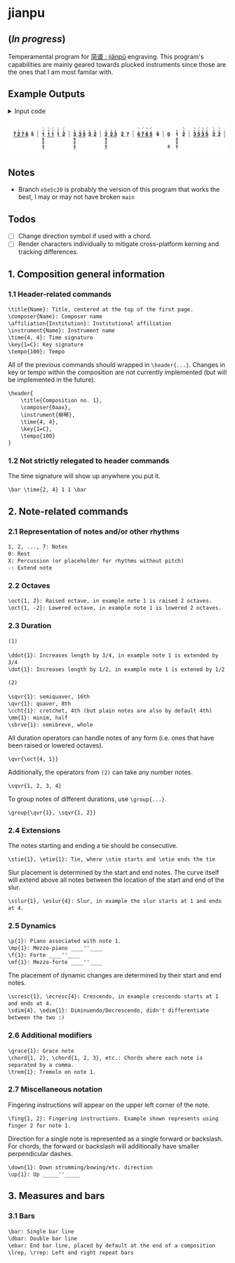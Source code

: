 # jianpu

## (*In progress*)
Temperamental program for [简谱 : jiǎnpǔ](https://en.wikipedia.org/wiki/Numbered_musical_notation) engraving. This program's capabilities are mainly geared towards plucked instruments since those are the ones that I am most familar with.

## Example Outputs

<details>
  <summary>Input code</summary>
  
```
\sqvr{\oct{7, 1}, \oct{2, 2}, \oct{7, 1}, \oct{6, 1}} \oct{5, 1} \bar
\group{\qvr{\down{\chord{\oct{1, 2}, 5, 2, \oct{5, -1}}}}, \sqvr{\down{\oct{1, 2}}, \up{\oct{1, 2}}}} \qvr{\down{\oct{1, 2}}, \up{\oct{2, 2}}} \bar
\group{\qvr{\chord{\oct{3, 2}, 5, 2, \oct{5, -1}}}, \sqvr{\oct{3, 2}, \oct{5, 2}}} \qvr{\oct{3, 2}, \oct{2, 2}} \bar
\group{\qvr{\chord{\oct{2, 2}, 5, 2, \oct{5, -1}}}, \sqvr{\oct{2, 2}, \oct{3, 2}}} \qvr{\oct{2, 1}, 7} \bar
\sqvr{\down{\oct{6, 1}}, \up{\oct{7, 1}}, \down{\oct{6, 1}}, \up{\oct{5, 1}}} \oct{6, 1} \bar
\qvr{0} \chord{\oct{1, 2}, 5, 2, \oct{5, -1}} \qvr{\down{\oct{2, 2}}} \bar
\sqvr{\down{\oct{3, 2}}, \up{\oct{5, 2}}, \down{\oct{3, 2}}, \up{\oct{5, 2}}} \qvr{\down{\oct{3, 2}}, \down{\oct{2, 2}}} \bar
```
</details>

![ex1](examples/ex1.png)

## Notes
- Branch `e5e5c20` is probably the version of this program that works the best, I may or may not have broken `main`
## Todos
- [ ] Change direction symbol if used with a chord.
- [ ] Render characters individually to mitigate cross-platform kerning and tracking differences.

## 1. Composition general information
### 1.1 Header-related commands
```
\title{Name}: Title, centered at the top of the first page.
\composer{Name}: Composer name
\affiliation{Institution}: Institutional affiliation
\instrument{Name}: Instrument name
\time{4, 4}: Time signature
\key{1=C}: Key signature
\tempo{100}: Tempo
```
All of the previous commands should wrapped in `\header{...}`. Changes in key or tempo within the composition are not currently implemented (but will be implemented in the future).
```
\header{
    \title{Composition no. 1},
    \composer{0aax},
    \instrument{柳琴},
    \time{4, 4},
    \key{1=C},
    \tempo{100}
}
```
### 1.2 Not strictly relegated to header commands
The time signature will show up anywhere you put it.
```
\bar \time{2, 4} 1 1 \bar
```
## 2. Note-related commands
### 2.1 Representation of notes and/or other rhythms
```
1, 2, ..., 7: Notes
0: Rest
X: Percussion (or placeholder for rhythms without pitch)
-: Extend note
```
### 2.2 Octaves
```
\oct{1, 2}: Raised octave, in example note 1 is raised 2 octaves.
\oct{1, -2}: Lowered octave, in example note 1 is lowered 2 octaves.
```
### 2.3 Duration
```
(1)

\ddot{1}: Increases length by 3/4, in example note 1 is extended by 3/4
\dot{1}: Increases length by 1/2, in example note 1 is extened by 1/2
```
```
(2)

\sqvr{1}: semiquaver, 16th
\qvr{1}: quaver, 8th
\ccht{1}: crotchet, 4th (but plain notes are also by default 4th)
\mm{1}: minim, half
\sbrve{1}: semibreve, whole
```
All duration operators can handle notes of any form (i.e. ones that have been raised or lowered octaves).
```
\qvr{\oct{4, 1}}
```
Additionally, the operators from `(2)` can take any number notes.
```
\sqvr{1, 2, 3, 4}
```
To group notes of different durations, use `\group{...}`.
```
\group{\qvr{1}, \sqvr{1, 2}}
```
### 2.4 Extensions
The notes starting and ending a tie should be consecutive.
```
\stie{1}, \etie{1}: Tie, where \stie starts and \etie ends the tie
```
Slur placement is determined by the start and end notes. The curve itself will extend above all notes between the location of the start and end of the slur.
```
\sslur{1}, \eslur{4}: Slur, in example the slur starts at 1 and ends at 4.
```
### 2.5 Dynamics
```
\p{1}: Piano associated with note 1.
\mp{1}: Mezzo-piano ____''____
\f{1}: Forte ____''____
\mf{1}: Mezzo-forte ____''____
```
The placement of dynamic changes are determined by their start and end notes.
```
\scresc{1}, \ecresc{4}: Crescendo, in example crescendo starts at 1 and ends at 4.
\sdim{4}, \edim{1}: Diminuendo/Decrescendo, didn't differentiate between the two :)
```
### 2.6 Additional modifiers
```
\grace{1}: Grace note
\chord{1, 2}, \chord{1, 2, 3}, etc.: Chords where each note is separated by a comma.
\trem{1}: Tremolo on note 1.
```
### 2.7 Miscellaneous notation
Fingering instructions will appear on the upper left corner of the note.
```
\fing{1, 2}: Fingering instructions. Example shown represents using finger 2 for note 1.
```
Direction for a single note is represented as a single forward or backslash. For chords, the forward or backslash will additionally have smaller perpendicular dashes.
```
\down{1}: Down strumming/bowing/etc. direction
\up{1}: Up _____''_____
```
## 3. Measures and bars
### 3.1 Bars
```
\bar: Single bar line
\dbar: Double bar line
\ebar: End bar line, placed by default at the end of a composition
\lrep, \rrep: Left and right repeat bars
```